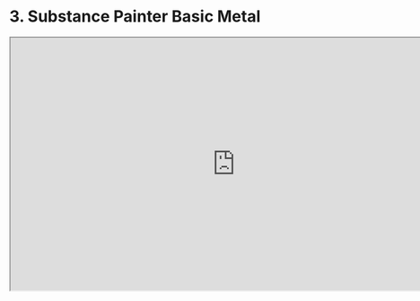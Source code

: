 # 3. Substance Painter Basic Metal

<p><iframe src="https://www.youtube.com/embed/w4_ze7sN70M?rel=0" width="800" height="450" allowfullscreen="allowfullscreen" allow="accelerometer; autoplay; clipboard-write; encrypted-media; gyroscope; picture-in-picture" data-mce-fragment="1"></iframe></p>